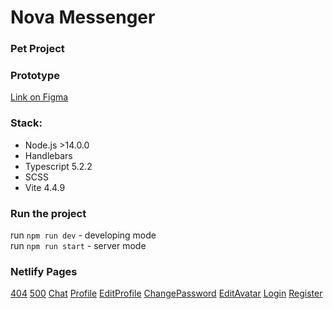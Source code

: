 # Nova Messenger

### Pet Project

### Prototype

[Link on Figma](https://www.figma.com/file/r8BPYI4j22c0pTSvmDuWut/Messenger?node-id=1%3A616&mode=dev 'Link on Figma')

### Stack:

- Node.js >14.0.0
- Handlebars
- Typescript 5.2.2
- SCSS
- Vite 4.4.9

### Run the project

run `npm run dev` - developing mode <br>
run `npm run start` - server mode

### Netlify Pages

[404](https://cerulean-malabi-a83c17.netlify.app/ff)
[500](https://cerulean-malabi-a83c17.netlify.app/server-error)
[Chat](https://cerulean-malabi-a83c17.netlify.app/)
[Profile](https://cerulean-malabi-a83c17.netlify.app/profile)
[EditProfile](https://cerulean-malabi-a83c17.netlify.app/edit-profile)
[ChangePassword](https://cerulean-malabi-a83c17.netlify.app/change-password)
[EditAvatar](https://cerulean-malabi-a83c17.netlify.app/change-avatar)
[Login](https://cerulean-malabi-a83c17.netlify.app/login)
[Register](https://cerulean-malabi-a83c17.netlify.app/signup)

